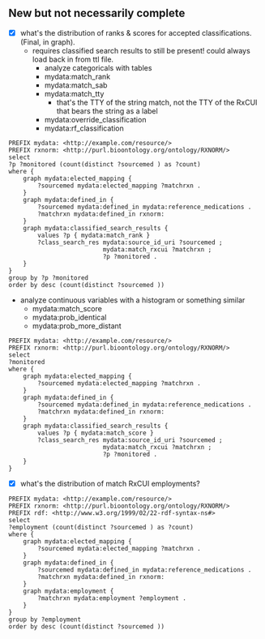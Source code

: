 ## New but not necessarily complete


- [x] what's the distribution of ranks & scores for accepted classifications. (Final, in graph).
  - requires classified search results to still be present! could always load back in from ttl file.
    - analyze categoricals with tables
    - mydata:match_rank
    - mydata:match_sab
    - mydata:match_tty
      - that's the TTY of the string match, not the TTY of the RxCUI that bears the string as a label
    - mydata:override_classification
    - mydata:rf_classification

```SPARQL
PREFIX mydata: <http://example.com/resource/>
PREFIX rxnorm: <http://purl.bioontology.org/ontology/RXNORM/>
select 
?p ?monitored (count(distinct ?sourcemed ) as ?count)
where {
    graph mydata:elected_mapping {
        ?sourcemed mydata:elected_mapping ?matchrxn .
    }
    graph mydata:defined_in {
        ?sourcemed mydata:defined_in mydata:reference_medications .
        ?matchrxn mydata:defined_in rxnorm:
    }
    graph mydata:classified_search_results {
        values ?p { mydata:match_rank }
        ?class_search_res mydata:source_id_uri ?sourcemed ;
                          mydata:match_rxcui ?matchrxn ;
                          ?p ?monitored .
    }
}
group by ?p ?monitored 
order by desc (count(distinct ?sourcemed ))
```

  - analyze continuous variables with a histogram or something similar
    - mydata:match_score
    - mydata:prob_identical
    - mydata:prob_more_distant

```SPARQL
PREFIX mydata: <http://example.com/resource/>
PREFIX rxnorm: <http://purl.bioontology.org/ontology/RXNORM/>
select 
?monitored
where {
    graph mydata:elected_mapping {
        ?sourcemed mydata:elected_mapping ?matchrxn .
    }
    graph mydata:defined_in {
        ?sourcemed mydata:defined_in mydata:reference_medications .
        ?matchrxn mydata:defined_in rxnorm:
    }
    graph mydata:classified_search_results {
        values ?p { mydata:match_score }
        ?class_search_res mydata:source_id_uri ?sourcemed ;
                          mydata:match_rxcui ?matchrxn ;
                          ?p ?monitored .
    }
}
```

- [x] what's the distribution of match RxCUI employments?

```SPARQL
PREFIX mydata: <http://example.com/resource/>
PREFIX rxnorm: <http://purl.bioontology.org/ontology/RXNORM/>
PREFIX rdf: <http://www.w3.org/1999/02/22-rdf-syntax-ns#>
select 
?employment (count(distinct ?sourcemed ) as ?count)
where {
    graph mydata:elected_mapping {
        ?sourcemed mydata:elected_mapping ?matchrxn .
    }
    graph mydata:defined_in {
        ?sourcemed mydata:defined_in mydata:reference_medications .
        ?matchrxn mydata:defined_in rxnorm:
    }
    graph mydata:employment {
        ?matchrxn mydata:employment ?employment .
    }
}
group by ?employment
order by desc (count(distinct ?sourcemed ))
```

